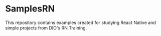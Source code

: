 # SamplesRN
This repository contains examples created for studying React Native and simple projects from DIO's RN Training.
